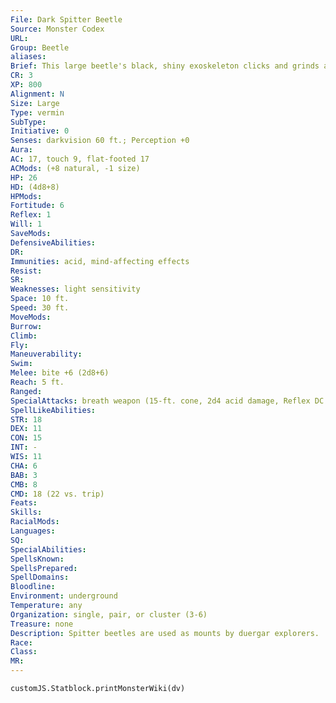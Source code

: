 ```yaml
---
File: Dark Spitter Beetle
Source: Monster Codex
URL: 
Group: Beetle
aliases: 
Brief: This large beetle's black, shiny exoskeleton clicks and grinds as it opens its dripping mandibles.
CR: 3
XP: 800
Alignment: N
Size: Large
Type: vermin
SubType: 
Initiative: 0
Senses: darkvision 60 ft.; Perception +0
Aura: 
AC: 17, touch 9, flat-footed 17
ACMods: (+8 natural, -1 size)
HP: 26
HD: (4d8+8)
HPMods: 
Fortitude: 6
Reflex: 1
Will: 1
SaveMods: 
DefensiveAbilities: 
DR: 
Immunities: acid, mind-affecting effects
Resist: 
SR: 
Weaknesses: light sensitivity
Space: 10 ft.
Speed: 30 ft.
MoveMods: 
Burrow: 
Climb: 
Fly: 
Maneuverability: 
Swim: 
Melee: bite +6 (2d8+6)
Reach: 5 ft.
Ranged: 
SpecialAttacks: breath weapon (15-ft. cone, 2d4 acid damage, Reflex DC 14 half, usable once every 1d4 rounds), trample (1d6+6, DC 16)
SpellLikeAbilities: 
STR: 18
DEX: 11
CON: 15
INT: -
WIS: 11
CHA: 6
BAB: 3
CMB: 8
CMD: 18 (22 vs. trip)
Feats: 
Skills: 
RacialMods: 
Languages: 
SQ: 
SpecialAbilities: 
SpellsKnown: 
SpellsPrepared: 
SpellDomains: 
Bloodline: 
Environment: underground
Temperature: any
Organization: single, pair, or cluster (3-6)
Treasure: none
Description: Spitter beetles are used as mounts by duergar explorers.
Race: 
Class: 
MR: 
---
```

```dataviewjs
customJS.Statblock.printMonsterWiki(dv)
```
